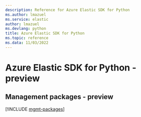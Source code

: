```yaml
---
description: Reference for Azure Elastic SDK for Python
ms.author: lmazuel
ms.service: elastic
author: lmazuel
ms.devlang: python
title: Azure Elastic SDK for Python
ms.topic: reference
ms.data: 11/03/2022
---
```

# Azure Elastic SDK for Python - preview

## Management packages - preview
[!INCLUDE [mgmt-packages](elastic-mgmt-index.md)]
